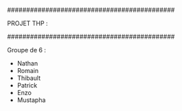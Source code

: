 ############################################

PROJET THP : 

############################################

Groupe de 6 :

- Nathan
- Romain 
- Thibault
- Patrick
- Enzo 
- Mustapha